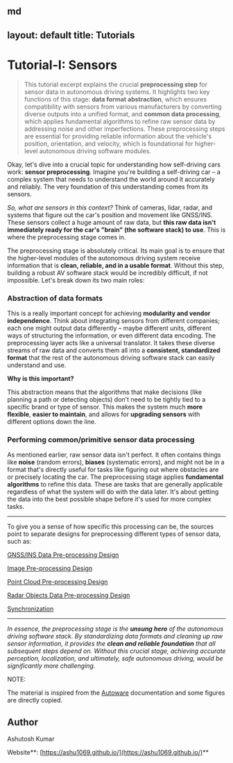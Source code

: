 md
---
layout: default
title: Tutorials
---

# Tutorial-I: Sensors

> This tutorial excerpt explains the crucial **preprocessing step** for sensor data in autonomous driving systems. It highlights two key functions of this stage: **data format abstraction**, which ensures compatibility with sensors from various manufacturers by converting diverse outputs into a unified format, and **common data processing**, which applies fundamental algorithms to refine raw sensor data by addressing noise and other imperfections. These preprocessing steps are essential for providing reliable information about the vehicle's position, orientation, and velocity, which is foundational for higher-level autonomous driving software modules.
>

Okay, let's dive into a crucial topic for understanding how self-driving cars work: **sensor preprocessing**. Imagine you're building a self-driving car – a complex system that needs to understand the world around it accurately and reliably. The very foundation of this understanding comes from its sensors.

*So, what are sensors in this context?* Think of cameras, lidar, radar, and systems that figure out the car's position and movement like GNSS/INS. These sensors collect a huge amount of raw data, but **this raw data isn't immediately ready for the car's "brain" (the software stack) to use**. This is where the preprocessing stage comes in.

The preprocessing stage is absolutely critical. Its main goal is to ensure that the higher-level modules of the autonomous driving system receive information that is **clean, reliable, and in a usable format**. Without this step, building a robust AV software stack would be incredibly difficult, if not impossible. Let's break down its two main roles:

### Abstraction of data formats

This is a really important concept for achieving **modularity and vendor independence**. Think about integrating sensors from different companies; each one might output data differently – maybe different units, different ways of structuring the information, or even different data encoding. The preprocessing layer acts like a universal translator. It takes these diverse streams of raw data and converts them all into a **consistent, standardized format** that the rest of the autonomous driving software stack can easily understand and use.

**Why is this important?**

This abstraction means that the algorithms that make decisions (like planning a path or detecting objects) don't need to be tightly tied to a specific brand or type of sensor. This makes the system much **more flexible**, **easier to maintain**, and allows for **upgrading sensors** with different options down the line.

### Performing common/primitive sensor data processing

As mentioned earlier, raw sensor data isn't perfect. It often contains things like **noise** (random errors), **biases** (systematic errors), and might not be in a format that's directly useful for tasks like figuring out where obstacles are or precisely locating the car. The preprocessing stage applies **fundamental algorithms** to refine this data. These are tasks that are generally applicable regardless of what the system will do with the data later. It's about getting the data into the best possible shape before it's used for more complex tasks.

---

To give you a sense of how specific this processing can be, the sources point to separate designs for preprocessing different types of sensor data, such as:

[GNSS/INS Data Pre-processing Design](gnss-and-ins.md)

[Image Pre-processing Design](image.md)

[Point Cloud Pre-processing Design](lidar.md)

[Radar Objects Data Pre-processing Design](radar.md)

[Synchronization](synchronization.md)

---

*In essence, the preprocessing stage is the **unsung hero** of the autonomous driving software stack. By standardizing data formats and cleaning up raw sensor information, it provides the **clean and reliable foundation** that all subsequent steps depend on. Without this crucial stage, achieving accurate perception, localization, and ultimately, safe autonomous driving, would be significantly more challenging.*

NOTE:

The material is inspired from the [Autoware](https://autowarefoundation.github.io/autoware-documentation/main/) documentation and some figures are directly copied.

## Author

Ashutosh Kumar

Website**: [https://ashu1069.github.io/](https://ashu1069.github.io/)**